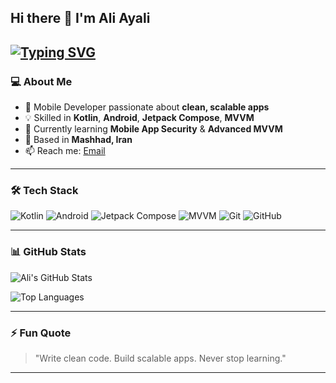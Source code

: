 ## Hi there 👋 I'm Ali Ayali

[![Typing SVG](https://readme-typing-svg.demolab.com?font=Fira+Code&size=22&pause=1000&color=36BCF7&width=435&lines=Mobile+Developer;Kotlin+%7C+Android+%7C+MVVM;Always+learning+new+things)](https://git.io/typing-svg)
---

### 💻 About Me
- 🚀 Mobile Developer passionate about **clean, scalable apps**  
- 💡 Skilled in **Kotlin**, **Android**, **Jetpack Compose**, **MVVM**  
- 🌱 Currently learning **Mobile App Security** & **Advanced MVVM**  
- 📍 Based in **Mashhad, Iran**  
- 📫 Reach me: [Email](mailto:ali.ayali.programmer@gmail.com)

---

### 🛠 Tech Stack
![Kotlin](https://img.shields.io/badge/Kotlin-0095D5?style=for-the-badge&logo=kotlin&logoColor=white)
![Android](https://img.shields.io/badge/Android-3DDC84?style=for-the-badge&logo=android&logoColor=white)
![Jetpack Compose](https://img.shields.io/badge/Jetpack_Compose-4285F4?style=for-the-badge&logo=jetpack-compose&logoColor=white)
![MVVM](https://img.shields.io/badge/MVVM-02569B?style=for-the-badge&logo=architecture&logoColor=white)
![Git](https://img.shields.io/badge/Git-F05033?style=for-the-badge&logo=git&logoColor=white)
![GitHub](https://img.shields.io/badge/GitHub-181717?style=for-the-badge&logo=github&logoColor=white)

---

### 📊 GitHub Stats

![Ali's GitHub Stats](https://github-readme-stats.vercel.app/api?username=AliAyali&show_icons=true&theme=dark&count_private=true)

![Top Languages](https://github-readme-stats.vercel.app/api/top-langs/?username=AliAyali&theme=radical)

---

### ⚡ Fun Quote
> "Write clean code. Build scalable apps. Never stop learning."

---

